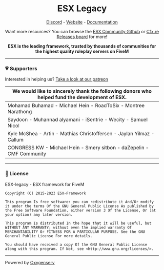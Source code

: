 <h1 align='center'>ESX Legacy</a></h1>
<p align='center'><a href='https://discord.esx-framework.org/'>Discord</a> - <a href='https://esx-framework.org/'>Website</a> - <a href='https://documentation.esx-framework.org/legacy/installation'>Documentation</a></b></h5>

<p align='center'>Want more resources? You can browse the <a href="https://github.com/esx-community/">ESX Community Github</a> or <a href="https://forum.cfx.re/tag/esx">Cfx.re Releases board</a> for more!
<p align='center'><b>ESX is the leading framework, trusted by thousands of communities for the highest quality roleplay servers on FiveM</b></p>

<hr>

### 💗 Supporters

Interested in helping us? [Take a look at our patreon](https://www.patreon.com/esx "Take a look at our patreon")

| We would like to sincerely thank the following donors who helped fund the development of ESX.  |
| ------------ |
| Mohamad Buhamad - Michael Hein - RoadToSix - Montree Narathong  |
| Saydoon - Muhannad alyamani - iSentrie - Wecity - Samuel Nicol |
| Kyle McShea - Artin - Mathias Christoffersen - Jaylan Yilmaz - Callum |
| CONGRESS KW - Michael Hein - Smery sitbon - daZepelin - CMF Community |
------

### 📌 License

ESX-legacy - ESX framework for FiveM

    Copyright (C) 2015-2023 ESX-Framework

    This program Is free software: you can redistribute it And/Or modify it under the terms Of the GNU General Public License As published by the Free Software Foundation, either version 3 Of the License, Or (at your option) any later version.

    This program Is distributed In the hope that it will be useful, but WITHOUT ANY WARRANTY; without even the implied warranty Of MERCHANTABILITY Or FITNESS FOR A PARTICULAR PURPOSE. See the GNU General Public License For more details.

    You should have received a copy Of the GNU General Public License along with this program. If Not, see <http://www.gnu.org/licenses/>.
---

Powered by [Oxygenserv](https://www.oxygenserv.com/en/)
